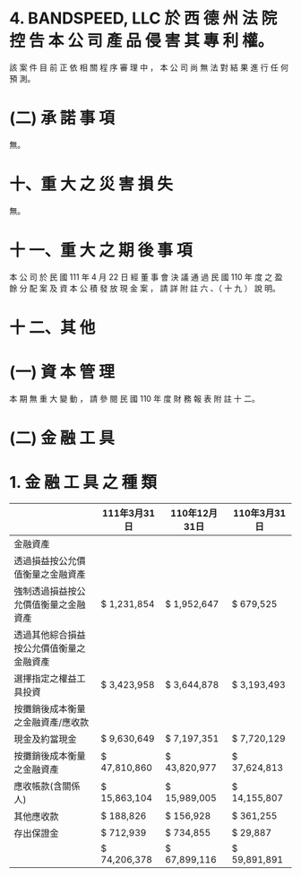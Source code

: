 # 4. BANDSPEED, LLC 於 西 德 州 法 院 控 告 本 公 司 產 品 侵 害 其 專 利 權。

該 案 件 目 前 正 依 相 關 程 序 審 理 中 ， 本 公 司 尚 無 法 對 結 果 進 行 任 何 預 測。

# (二) 承 諾 事 項

無。

# 十、重 大 之 災 害 損 失

無。

# 十 一、重 大 之 期 後 事 項

本 公 司 於 民 國 111 年 4 月 22 日 經 董 事 會 決 議 通 過 民 國 110 年 度 之 盈 餘 分 配 案 及 資 本 公 積 發 放 現 金 案 ， 請 詳 附 註 六 、（ 十 九 ） 說 明。

# 十 二、其 他

# (一) 資 本 管 理

本 期 無 重 大 變 動 ， 請 參 閱 民 國 110 年 度 財 務 報 表 附 註 十 二。

# (二) 金 融 工 具

# 1. 金 融 工 具 之 種 類

| |111年3月31日|110年12月31日|110年3月31日|
|---|---|---|---|
|金融資產| | | |
|透過損益按公允價值衡量之金融資產| | | |
|強制透過損益按公允價值衡量之金融資產|$ 1,231,854|$ 1,952,647|$ 679,525|
|透過其他綜合損益按公允價值衡量之金融資產| | | |
|選擇指定之權益工具投資|$ 3,423,958|$ 3,644,878|$ 3,193,493|
|按攤銷後成本衡量之金融資產/應收款| | | |
|現金及約當現金|$ 9,630,649|$ 7,197,351|$ 7,720,129|
|按攤銷後成本衡量之金融資產|$ 47,810,860|$ 43,820,977|$ 37,624,813|
|應收帳款(含關係人)|$ 15,863,104|$ 15,989,005|$ 14,155,807|
|其他應收款|$ 188,826|$ 156,928|$ 361,255|
|存出保證金|$ 712,939|$ 734,855|$ 29,887|
| |$ 74,206,378|$ 67,899,116|$ 59,891,891|